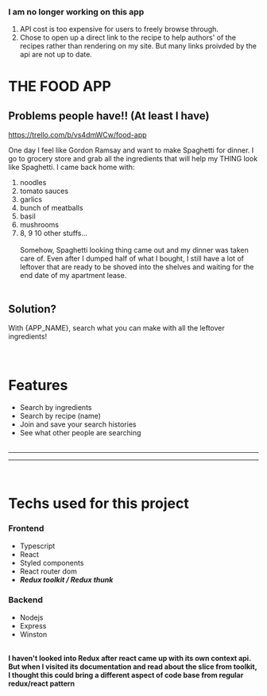 ### I am no longer working on this app  
  
1. API cost is too expensive for users to freely browse through.  
2. Chose to open up a direct link to the recipe to help authors' of the recipes rather than rendering on my site. But many links proivded by the api are not up to date.


# THE FOOD APP

## Problems people have!! (At least I have)

https://trello.com/b/vs4dmWCw/food-app

One day I feel like Gordon Ramsay and want to make Spaghetti for dinner. I go to grocery store and grab all the ingredients that will help my THING look like Spaghetti. I came back home with:</br>

1. noodles
2. tomato sauces
3. garlics
4. bunch of meatballs
5. basil
6. mushrooms
7. 8, 9 10 other stuffs...
   </br>
   </br>
   Somehow, Spaghetti looking thing came out and my dinner was taken care of. Even after I dumped half of what I bought, I still have a lot of leftover that are ready to be shoved into the shelves and waiting for the end date of my apartment lease.
   </br>
   </br>

## Solution?

With {APP_NAME}, search what you can make with all the leftover ingredients!
</br>
</br>
</br>

# Features

- Search by ingredients
- Search by recipe (name)
- Join and save your search histories
- See what other people are searching
  </br>
  </br>

---

---

</br>

# Techs used for this project

### Frontend

- Typescript
- React
- Styled components
- React router dom
- **_Redux toolkit / Redux thunk_**
  </br>

### Backend

- Nodejs
- Express
- Winston
  </br>
  </br>

**I haven't looked into Redux after react came up with its own context api. But when I visited its documentation and read about the slice from toolkit, I thought this could bring a different aspect of code base from regular redux/react pattern**
